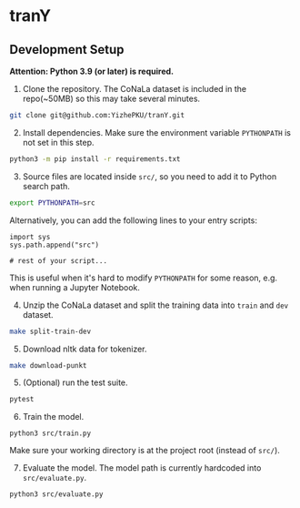 # tranY

## Development Setup

**Attention: Python 3.9 (or later) is required.**

1. Clone the repository. The CoNaLa dataset is included in the repo(~50MB) so this may take several minutes.

```bash
git clone git@github.com:YizhePKU/tranY.git
```

2. Install dependencies. Make sure the environment variable `PYTHONPATH` is not set in this step.

```bash
python3 -m pip install -r requirements.txt
```

3. Source files are located inside `src/`, so you need to add it to Python search path.

```bash
export PYTHONPATH=src
```
 
 Alternatively, you can add the following lines to your entry scripts:
 
```python3
import sys
sys.path.append("src")

# rest of your script...
```

 This is useful when it's hard to modify `PYTHONPATH` for some reason, e.g. when running a Jupyter Notebook.

4. Unzip the CoNaLa dataset and split the training data into `train` and `dev` dataset.

```bash
make split-train-dev
```

5. Download nltk data for tokenizer.

```bash
make download-punkt
```

5. (Optional) run the test suite.

```bash
pytest
```

6. Train the model.

```
python3 src/train.py
```

 Make sure your working directory is at the project root (instead of `src/`).

7. Evaluate the model. The model path is currently hardcoded into `src/evaluate.py`.

```
python3 src/evaluate.py
```